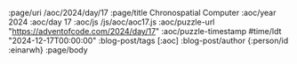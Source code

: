 :page/uri /aoc/2024/day/17
:page/title Chronospatial Computer
:aoc/year 2024
:aoc/day 17
:aoc/js /js/aoc/aoc17.js
:aoc/puzzle-url "https://adventofcode.com/2024/day/17"
:aoc/puzzle-timestamp #time/ldt "2024-12-17T00:00:00"
:blog-post/tags [:aoc]
:blog-post/author {:person/id :einarwh}
:page/body

<!-- # Einar W. Høst -->
